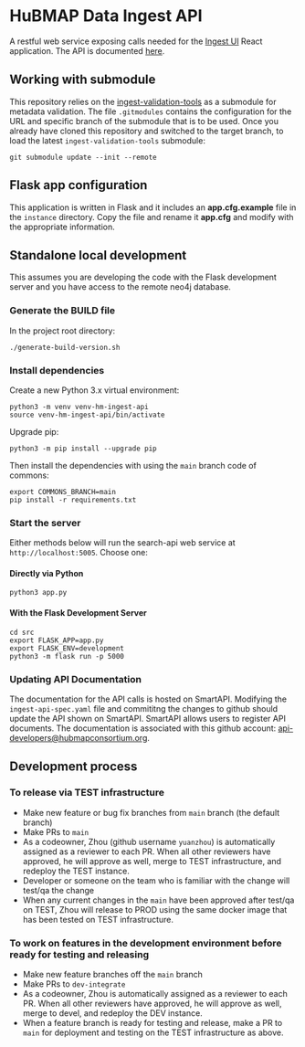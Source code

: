 # HuBMAP Data Ingest API

A restful web service exposing calls needed for the [Ingest UI](https://github.com/hubmapconsortium/ingest-ui) React application. The API is documented [here](https://smart-api.info/registry?q=5a6bea1158d2652743c7a201fdb1c44d).

## Working with submodule

This repository relies on the [ingest-validation-tools](https://github.com/sennetconsortium/ingest-validation-tools) as a submodule for metadata validation. The
file `.gitmodules` contains the configuration for the URL and specific branch of the submodule that is to be used. Once
you already have cloned this repository and switched to the target branch, to load the latest `ingest-validation-tools` submodule:

```
git submodule update --init --remote
```

## Flask app configuration

This application is written in Flask and it includes an **app.cfg.example** file in the `instance` directory.  Copy the file and rename it **app.cfg** and modify  with the appropriate information.

## Standalone local development

This assumes you are developing the code with the Flask development server and you have access to the remote neo4j database.

### Generate the BUILD file

In the project root directory:

````
./generate-build-version.sh
````

### Install dependencies

Create a new Python 3.x virtual environment:

````
python3 -m venv venv-hm-ingest-api
source venv-hm-ingest-api/bin/activate
````

Upgrade pip:
````
python3 -m pip install --upgrade pip
````

Then install the dependencies with using the `main` branch code of commons:

````
export COMMONS_BRANCH=main
pip install -r requirements.txt
````

### Start the server

Either methods below will run the search-api web service at `http://localhost:5005`. Choose one:

#### Directly via Python

````
python3 app.py
````

#### With the Flask Development Server

````
cd src
export FLASK_APP=app.py
export FLASK_ENV=development
python3 -m flask run -p 5000
````

### Updating API Documentation

The documentation for the API calls is hosted on SmartAPI.  Modifying the `ingest-api-spec.yaml` file and commititng the changes to github should update the API shown on SmartAPI.  SmartAPI allows users to register API documents.  The documentation is associated with this github account: api-developers@hubmapconsortium.org. 

## Development process

### To release via TEST infrastructure
- Make new feature or bug fix branches from `main` branch (the default branch)
- Make PRs to `main`
- As a codeowner, Zhou (github username `yuanzhou`) is automatically assigned as a reviewer to each PR. When all other reviewers have approved, he will approve as well, merge to TEST infrastructure, and redeploy the TEST instance.
- Developer or someone on the team who is familiar with the change will test/qa the change
- When any current changes in the `main` have been approved after test/qa on TEST, Zhou will release to PROD using the same docker image that has been tested on TEST infrastructure.

### To work on features in the development environment before ready for testing and releasing
- Make new feature branches off the `main` branch
- Make PRs to `dev-integrate`
- As a codeowner, Zhou is automatically assigned as a reviewer to each PR. When all other reviewers have approved, he will approve as well, merge to devel, and redeploy the DEV instance.
- When a feature branch is ready for testing and release, make a PR to `main` for deployment and testing on the TEST infrastructure as above.

